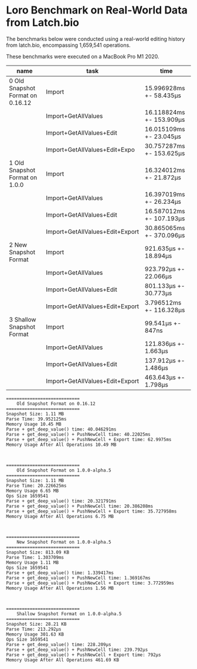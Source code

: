 # Loro Benchmark on Real-World Data from Latch.bio

The benchmarks below were conducted using a real-world editing history from latch.bio, encompassing 1,659,541 operations.

These benchmarks were executed on a MacBook Pro M1 2020.

| name                             | task                            | time                     |
| -------------------------------- | ------------------------------- | ------------------------ |
| 0 Old Snapshot Format on 0.16.12 | Import                          | 15.996928ms +- 58.435µs  |
|                                  | Import+GetAllValues             | 16.118824ms +- 153.909µs |
|                                  | Import+GetAllValues+Edit        | 16.015109ms +- 23.045µs  |
|                                  | Import+GetAllValues+Edit+Expo   | 30.757287ms +- 153.625µs |
| 1 Old Snapshot Format on 1.0.0   | Import                          | 16.324012ms +- 21.872µs  |
|                                  | Import+GetAllValues             | 16.397019ms +- 26.234µs  |
|                                  | Import+GetAllValues+Edit        | 16.587012ms +- 107.193µs |
|                                  | Import+GetAllValues+Edit+Export | 30.865065ms +- 370.096µs |
| 2 New Snapshot Format            | Import                          | 921.635µs +- 18.894µs    |
|                                  | Import+GetAllValues             | 923.792µs +- 22.066µs    |
|                                  | Import+GetAllValues+Edit        | 801.133µs +- 30.773µs    |
|                                  | Import+GetAllValues+Edit+Export | 3.796512ms +- 116.328µs  |
| 3 Shallow Snapshot Format        | Import                          | 99.541µs +- 847ns        |
|                                  | Import+GetAllValues             | 121.836µs +- 1.663µs     |
|                                  | Import+GetAllValues+Edit        | 137.912µs +- 1.486µs     |
|                                  | Import+GetAllValues+Edit+Export | 463.643µs +- 1.798µs     |

```log
============================
    Old Snapshot Format on 0.16.12
============================
Snapshot Size: 1.11 MB
Parse Time: 39.952125ms
Memory Usage 10.45 MB
Parse + get_deep_value() time: 40.046291ms
Parse + get_deep_value() + PushNewCell time: 40.22025ms
Parse + get_deep_value() + PushNewCell + Export time: 62.9975ms
Memory Usage After All Operations 10.49 MB



============================
    Old Snapshot Format on 1.0.0-alpha.5
============================
Snapshot Size: 1.11 MB
Parse Time: 20.226625ms
Memory Usage 6.65 MB
Ops Size 1659541
Parse + get_deep_value() time: 20.321791ms
Parse + get_deep_value() + PushNewCell time: 20.386208ms
Parse + get_deep_value() + PushNewCell + Export time: 35.727958ms
Memory Usage After All Operations 6.75 MB



============================
    New Snapshot Format on 1.0.0-alpha.5
============================
Snapshot Size: 813.09 KB
Parse Time: 1.303709ms
Memory Usage 1.11 MB
Ops Size 1659541
Parse + get_deep_value() time: 1.339417ms
Parse + get_deep_value() + PushNewCell time: 1.369167ms
Parse + get_deep_value() + PushNewCell + Export time: 3.772959ms
Memory Usage After All Operations 1.56 MB



============================
    Shallow Snapshot Format on 1.0.0-alpha.5
============================
Snapshot Size: 28.21 KB
Parse Time: 213.292µs
Memory Usage 301.63 KB
Ops Size 1659541
Parse + get_deep_value() time: 228.209µs
Parse + get_deep_value() + PushNewCell time: 239.792µs
Parse + get_deep_value() + PushNewCell + Export time: 792µs
Memory Usage After All Operations 461.69 KB
```
